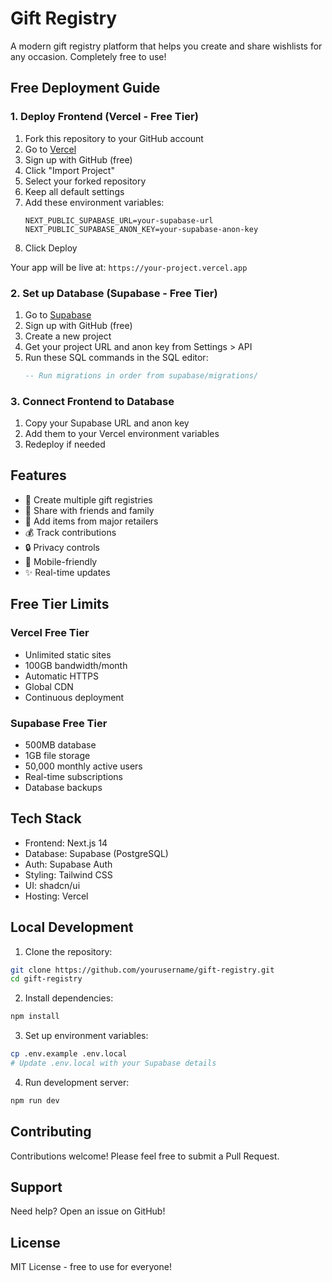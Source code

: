 # Gift Registry

A modern gift registry platform that helps you create and share wishlists for any occasion. Completely free to use!

## Free Deployment Guide

### 1. Deploy Frontend (Vercel - Free Tier)
1. Fork this repository to your GitHub account
2. Go to [Vercel](https://vercel.com)
3. Sign up with GitHub (free)
4. Click "Import Project"
5. Select your forked repository
6. Keep all default settings
7. Add these environment variables:
   ```
   NEXT_PUBLIC_SUPABASE_URL=your-supabase-url
   NEXT_PUBLIC_SUPABASE_ANON_KEY=your-supabase-anon-key
   ```
8. Click Deploy

Your app will be live at: `https://your-project.vercel.app`

### 2. Set up Database (Supabase - Free Tier)
1. Go to [Supabase](https://supabase.com)
2. Sign up with GitHub (free)
3. Create a new project
4. Get your project URL and anon key from Settings > API
5. Run these SQL commands in the SQL editor:
   ```sql
   -- Run migrations in order from supabase/migrations/
   ```

### 3. Connect Frontend to Database
1. Copy your Supabase URL and anon key
2. Add them to your Vercel environment variables
3. Redeploy if needed

## Features

- 🎁 Create multiple gift registries
- 👥 Share with friends and family
- 💝 Add items from major retailers
- 💰 Track contributions
- 🔒 Privacy controls
- 📱 Mobile-friendly
- ✨ Real-time updates

## Free Tier Limits

### Vercel Free Tier
- Unlimited static sites
- 100GB bandwidth/month
- Automatic HTTPS
- Global CDN
- Continuous deployment

### Supabase Free Tier
- 500MB database
- 1GB file storage
- 50,000 monthly active users
- Real-time subscriptions
- Database backups

## Tech Stack

- Frontend: Next.js 14
- Database: Supabase (PostgreSQL)
- Auth: Supabase Auth
- Styling: Tailwind CSS
- UI: shadcn/ui
- Hosting: Vercel

## Local Development

1. Clone the repository:
```bash
git clone https://github.com/yourusername/gift-registry.git
cd gift-registry
```

2. Install dependencies:
```bash
npm install
```

3. Set up environment variables:
```bash
cp .env.example .env.local
# Update .env.local with your Supabase details
```

4. Run development server:
```bash
npm run dev
```

## Contributing

Contributions welcome! Please feel free to submit a Pull Request.

## Support

Need help? Open an issue on GitHub!

## License

MIT License - free to use for everyone! 